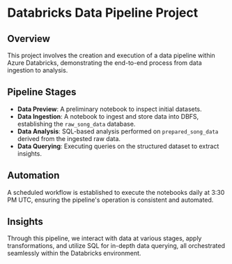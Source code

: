 # Databricks Data Pipeline Project

## Overview
This project involves the creation and execution of a data pipeline within Azure Databricks, demonstrating the end-to-end process from data ingestion to analysis.

## Pipeline Stages
- **Data Preview**: A preliminary notebook to inspect initial datasets.
- **Data Ingestion**: A notebook to ingest and store data into DBFS, establishing the `raw_song_data` database.
- **Data Analysis**: SQL-based analysis performed on `prepared_song_data` derived from the ingested raw data.
- **Data Querying**: Executing queries on the structured dataset to extract insights.

## Automation
A scheduled workflow is established to execute the notebooks daily at 3:30 PM UTC, ensuring the pipeline's operation is consistent and automated.

## Insights
Through this pipeline, we interact with data at various stages, apply transformations, and utilize SQL for in-depth data querying, all orchestrated seamlessly within the Databricks environment.

